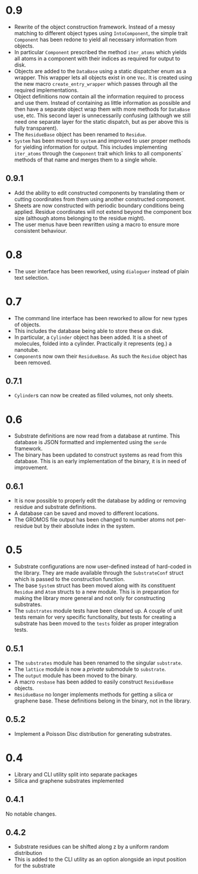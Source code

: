 0.9
===
* Rewrite of the object construction framework. Instead of a messy matching to different object types using `IntoComponent`, the simple trait `Component` has been redone to yield all necessary information from objects.
* In particular `Component` prescribed the method `iter_atoms` which yields all atoms in a component with their indices as required for output to disk.
* Objects are added to the `DataBase` using a static dispatcher enum as a wrapper. This wrapper lets all objects exist in one `Vec`. It is created using the new macro `create_entry_wrapper` which passes through all the required implementations.
* Object definitions now contain all the information required to process and use them. Instead of containing as little information as possible and then have a separate object wrap them with more methods for `DataBase` use, etc. This second layer is unnecessarily confusing (although we still need one separate layer for the static dispatch, but as per above this is fully transparent).
* The `ResidueBase` object has been renamed to `Residue`.
* `System` has been moved to `system` and improved to user proper methods for yielding information for output. This includes implementing `iter_atoms` through the `Component` trait which links to all components` methods of that name and merges them to a single whole.

0.9.1
-----
* Add the ability to edit constructed components by translating them or cutting coordinates from them using another constructed component.
* Sheets are now constructed with periodic boundary conditions being applied. Residue coordinates will not extend beyond the component box size (although atoms belonging to the residue might).
* The user menus have been rewritten using a macro to ensure more consistent behaviour.

0.8
===
* The user interface has been reworked, using `dialoguer` instead of plain text selection.

0.7
===
* The command line interface has been reworked to allow for new types of objects.
* This includes the database being able to store these on disk.
* In particular, a `Cylinder` object has been added. It is a sheet of molecules, folded into a cylinder. Practically it represents (eg.) a nanotube.
* `Component`s now own their `ResidueBase`. As such the `Residue` object has been removed.

0.7.1
-----
* `Cylinder`s can now be created as filled volumes, not only sheets.

0.6
===
* Substrate definitions are now read from a database at runtime. This database is JSON formatted and implemented using the `serde` framework.
* The binary has been updated to construct systems as read from this database. This is an early implementation of the binary, it is in need of improvement.

0.6.1
-----
* It is now possible to properly edit the database by adding or removing residue and substrate definitions.
* A database can be saved and moved to different locations.
* The GROMOS file output has been changed to number atoms not per-residue but by their absolute index in the system.

0.5
===
* Substrate configurations are now user-defined instead of hard-coded in the library. They are made available through the `SubstrateConf` struct which is passed to the construction function.
* The base `System` struct has been moved along with its constituent `Residue` and `Atom` structs to a new module. This is in preparation for making the library more general and not only for constructing substrates.
* The `substrates` module tests have been cleaned up. A couple of unit tests remain for very specific functionality, but tests for creating a substrate has been moved to the `tests` folder as proper integration tests.

0.5.1
-----
* The `substrates` module has been renamed to the singular `substrate`.
* The `lattice` module is now a *private* submodule to `substrate`.
* The `output` module has been moved to the binary.
* A macro `resbase` has been added to easily construct `ResidueBase` objects.
* `ResidueBase` no longer implements methods for getting a silica or graphene base. These definitions belong in the binary, not in the library.

0.5.2
-----
* Implement a Poisson Disc distribution for generating substrates.

0.4
===
* Library and CLI utility split into separate packages
* Silica and graphene substrates implemented

0.4.1
-----
No notable changes.

0.4.2
-----
* Substrate residues can be shifted along z by a uniform random distribution
* This is added to the CLI utility as an option alongside an input position for the substrate
